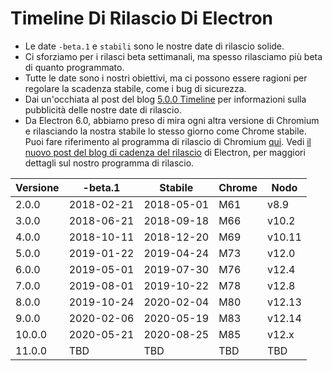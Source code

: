 # Timeline Di Rilascio Di Electron

* Le date `-beta.1` e `stabili` sono le nostre date di rilascio solide.
* Ci sforziamo per i rilasci beta settimanali, ma spesso rilasciamo più beta di quanto programmato.
* Tutte le date sono i nostri obiettivi, ma ci possono essere ragioni per regolare la scadenza stabile, come i bug di sicurezza.
* Dai un'occhiata al post del blog [5.0.0 Timeline](https://electronjs.org/blog/electron-5-0-timeline) per informazioni sulla pubblicità delle nostre date di rilascio.
* Da Electron 6.0, abbiamo preso di mira ogni altra versione di Chromium e rilasciando la nostra stabile lo stesso giorno come Chrome stabile. Puoi fare riferimento al programma di rilascio di Chromium [qui](https://chromiumdash.appspot.com/schedule). Vedi [il nuovo post del blog di cadenza del rilascio](https://www.electronjs.org/blog/12-week-cadence) di Electron, per maggiori dettagli sul nostro programma di rilascio.

| Versione | -beta.1    | Stabile    | Chrome | Nodo   |
| -------- | ---------- | ---------- | ------ | ------ |
| 2.0.0    | 2018-02-21 | 2018-05-01 | M61    | v8.9   |
| 3.0.0    | 2018-06-21 | 2018-09-18 | M66    | v10.2  |
| 4.0.0    | 2018-10-11 | 2018-12-20 | M69    | v10.11 |
| 5.0.0    | 2019-01-22 | 2019-04-24 | M73    | v12.0  |
| 6.0.0    | 2019-05-01 | 2019-07-30 | M76    | v12.4  |
| 7.0.0    | 2019-08-01 | 2019-10-22 | M78    | v12.8  |
| 8.0.0    | 2019-10-24 | 2020-02-04 | M80    | v12.13 |
| 9.0.0    | 2020-02-06 | 2020-05-19 | M83    | v12.14 |
| 10.0.0   | 2020-05-21 | 2020-08-25 | M85    | v12.x  |
| 11.0.0   | TBD        | TBD        | TBD    | TBD    |
